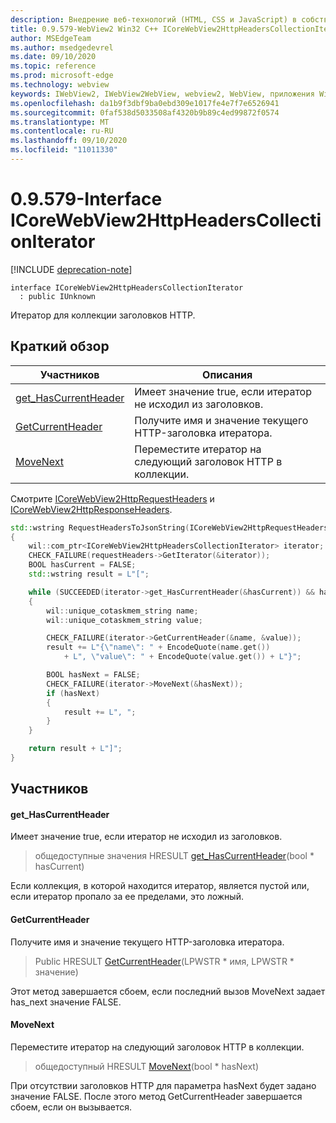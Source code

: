 ```yaml
---
description: Внедрение веб-технологий (HTML, CSS и JavaScript) в собственные приложения с помощью элемента управления Microsoft Edge WebView2
title: 0.9.579-WebView2 Win32 C++ ICoreWebView2HttpHeadersCollectionIterator
author: MSEdgeTeam
ms.author: msedgedevrel
ms.date: 09/10/2020
ms.topic: reference
ms.prod: microsoft-edge
ms.technology: webview
keywords: IWebView2, IWebView2WebView, webview2, WebView, приложения Win32, Win32, EDGE, ICoreWebView2, ICoreWebView2Controller, управление браузером, EDGE HTML, ICoreWebView2HttpHeadersCollectionIterator
ms.openlocfilehash: da1b9f3dbf9ba0ebd309e1017fe4e7f7e6526941
ms.sourcegitcommit: 0faf538d5033508af4320b9b89c4ed99872f0574
ms.translationtype: MT
ms.contentlocale: ru-RU
ms.lasthandoff: 09/10/2020
ms.locfileid: "11011330"
---
```

# 0.9.579-Interface ICoreWebView2HttpHeadersCollectionIterator 

[!INCLUDE [deprecation-note](../../includes/deprecation-note.md)]

```
interface ICoreWebView2HttpHeadersCollectionIterator
  : public IUnknown
```

Итератор для коллекции заголовков HTTP.

## Краткий обзор

 Участников                        | Описания
--------------------------------|---------------------------------------------
[get_HasCurrentHeader](#get_hascurrentheader) | Имеет значение true, если итератор не исходил из заголовков.
[GetCurrentHeader](#getcurrentheader) | Получите имя и значение текущего HTTP-заголовка итератора.
[MoveNext](#movenext) | Переместите итератор на следующий заголовок HTTP в коллекции.

Смотрите [ICoreWebView2HttpRequestHeaders](icorewebview2httprequestheaders.md) и [ICoreWebView2HttpResponseHeaders](icorewebview2httpresponseheaders.md). 
```cpp
std::wstring RequestHeadersToJsonString(ICoreWebView2HttpRequestHeaders* requestHeaders)
{
    wil::com_ptr<ICoreWebView2HttpHeadersCollectionIterator> iterator;
    CHECK_FAILURE(requestHeaders->GetIterator(&iterator));
    BOOL hasCurrent = FALSE;
    std::wstring result = L"[";

    while (SUCCEEDED(iterator->get_HasCurrentHeader(&hasCurrent)) && hasCurrent)
    {
        wil::unique_cotaskmem_string name;
        wil::unique_cotaskmem_string value;

        CHECK_FAILURE(iterator->GetCurrentHeader(&name, &value));
        result += L"{\"name\": " + EncodeQuote(name.get())
            + L", \"value\": " + EncodeQuote(value.get()) + L"}";

        BOOL hasNext = FALSE;
        CHECK_FAILURE(iterator->MoveNext(&hasNext));
        if (hasNext)
        {
            result += L", ";
        }
    }

    return result + L"]";
}
```

## Участников

#### get_HasCurrentHeader 

Имеет значение true, если итератор не исходил из заголовков.

> общедоступные значения HRESULT [get_HasCurrentHeader](#get_hascurrentheader)(bool * hasCurrent)

Если коллекция, в которой находится итератор, является пустой или, если итератор пропало за ее пределами, это ложный.

#### GetCurrentHeader 

Получите имя и значение текущего HTTP-заголовка итератора.

> Public HRESULT [GetCurrentHeader](#getcurrentheader)(LPWSTR * имя, LPWSTR * значение)

Этот метод завершается сбоем, если последний вызов MoveNext задает has_next значение FALSE.

#### MoveNext 

Переместите итератор на следующий заголовок HTTP в коллекции.

> общедоступный HRESULT [MoveNext](#movenext)(bool * hasNext)

При отсутствии заголовков HTTP для параметра hasNext будет задано значение FALSE. После этого метод GetCurrentHeader завершается сбоем, если он вызывается.

